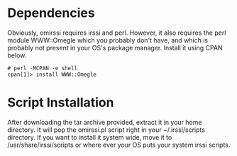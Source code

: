# Dependencies #

Obviously, omirssi requires irssi and perl. However, it also requires the perl module WWW::Omegle which you probably don't have, and which is probably not present in your OS's package manager. Install it using CPAN below.

```
# perl -MCPAN -e shell
cpan[1]> install WWW::Omegle
```

# Script Installation #

After downloading the tar archive provided, extract it in your home directory. It will pop the omirssi.pl script right in your ~/.irssi/scripts directory. If you want to install it system wide, move it to /usr/share/irssi/scripts or where ever your OS puts your system irssi scripts.